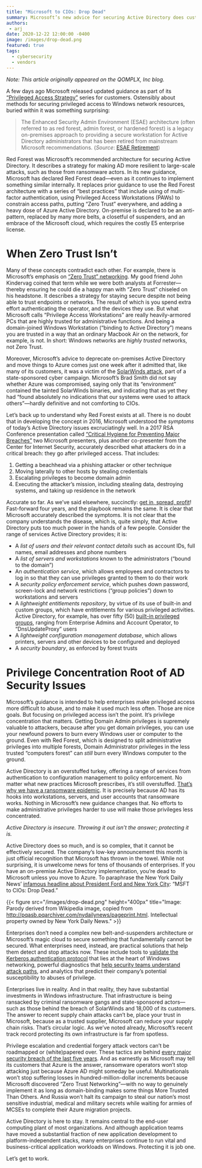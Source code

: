 ```yaml
---
title: "Microsoft to CIOs: Drop Dead"
summary: Microsoft’s new advice for securing Active Directory does customers a disservice by focusing on the wrong things. Tomorrow’s “Zero Trust” and Azure roadmaps won’t stop today’s ransomware epidemic. Enterprises need to protect the Active Directory they’ve already got.
authors:
 - arj
date: 2020-12-22 12:00:00 -0400
image: /images/drop-dead.png
featured: true
tags:
  - cybersecurity
  - vendors
---
```

_Note: This article originally appeared on the QOMPLX, Inc blog._

A few days ago Microsoft released updated guidance as part of its [“Privileged Access Strategy”](https://docs.microsoft.com/en-us/security/compass/overview?ref=qomplx.com) series for customers. Ostensibly about methods for securing privileged access to Windows network resources, buried within it was something surprising:

> The Enhanced Security Admin Environment (ESAE) architecture (often referred to as red forest, admin forest, or hardened forest) is a legacy on-premises approach to providing a secure workstation for Active Directory administrators that has been retired from mainstream Microsoft recommendations. (_Source_: [ESAE Retirement](https://docs.microsoft.com/en-us/security/compass/esae-retirement))

Red Forest was Microsoft’s recommended architecture for securing Active Directory. It describes a strategy for making AD more resilient to large-scale attacks, such as those from ransomware actors. In its new guidance, Microsoft has declared Red Forest dead—even as it continues to implement something similar internally. It replaces prior guidance to use the Red Forest architecture with a series of “best practices” that include using of multi-factor authentication, using Privileged Access Workstations (PAWs) to constrain access paths, putting “Zero Trust” everywhere, and adding a heavy dose of Azure Active Directory. On-premise is declared to be an anti-pattern, replaced by many more belts, a closetful of suspenders, and an embrace of the Microsoft cloud, which requires the costly E5 enterprise license.

# When Zero Trust Isn’t

Many of these concepts contradict each other. For example, there is Microsoft’s emphasis on [“Zero Trust” networking](https://go.forrester.com/blogs/category/zero-trust-security-framework-ztx). My good friend John Kindervag coined that term while we were both analysts at Forrester—thereby ensuring he could die a happy man with “Zero Trust” chiseled on his headstone. It describes a strategy for staying secure despite not being able to trust endpoints or networks. The result of which is you spend extra effort authenticating the operator, and the devices they use. But what Microsoft calls “Privilege Access Workstations” are really heavily-armored  PCs that are highly trusted for administrative functions. And being a domain-joined Windows Workstation (“binding to Active Directory”) means you are trusted in a way that an ordinary Macbook Air on the network, for example, is not. In short: Windows networks are _highly trusted_ networks, not Zero Trust.

Moreover, Microsoft’s advice to deprecate on-premises Active Directory and move things to Azure comes just one week after it admitted that, like many of its customers, it was a victim of the [SolarWinds attack](https://www.theverge.com/2020/12/17/22188060/microsoft-president-solarwinds-orion-hack-breach-brad-smith), part of a state-sponsored cyber campaign. Microsoft’s Brad Smith did not say whether Azure was compromised, saying only that its “environment” contained the tainted SolarWinds binaries, and indicating that as yet they had “found absolutely no indications that our systems were used to attack others”—hardly definitive and not comforting to CIOs.

Let’s back up to understand why Red Forest exists at all. There is no doubt that in developing the concept in 2016, Microsoft understood the _symptoms_ of today’s Active Directory issues excruciatingly well. In a 2017 RSA Conference presentation called [“Critical Hygiene for Preventing Major Breaches”](https://published-prd.lanyonevents.com/published/rsaus17/sessionsFiles/3774/CXO-F02-Critical-Hygiene-for-Preventing-Major-Breaches.pdf) two Microsoft presenters, plus another co-presenter from the Center for Internet Security, accurately described what attackers do in a critical breach: they go after privileged access. That includes:

1. Getting a beachhead via a phishing attacker or other technique
2. Moving laterally to other hosts by stealing credentials
3. Escalating privileges to become domain admin
4. Executing the attacker’s mission, including stealing data, destroying systems, and taking up residence in the network

Accurate so far. As we’ve said elsewhere, succinctly: [get in, spread, profit](https://www.scmagazine.com/news/-/attacks-on-authentication-turn-ransomware-from-disruption-to-disaster)! Fast-forward four years, and the playbook remains the same. It is clear that Microsoft accurately described the symptoms. It is not clear that the company understands the disease, which is, quite simply, that Active Directory puts too much power in the hands of a few people. Consider the range of services Active Directory provides; it is:

- A _list of users and their relevant contact details_ such as account IDs, full names, email addresses and phone numbers
- A _list of servers and workstations_ known to the administrators (“bound to the domain”)
- An _authentication service_, which allows employees and contractors to log in so that they can use privileges granted to them to do their work
- A _security policy enforcement service_, which pushes down password, screen-lock and network restrictions (“group policies”) down to workstations and servers
- A _lightweight entitlements repository_, by virtue of its use of built-in and custom groups, which have entitlements for various privileged activities. Åctive Directory, for example, has over fifty (50) [built-in privileged groups](https://docs.microsoft.com/en-us/windows-server/identity/ad-ds/plan/security-best-practices/appendix-b--privileged-accounts-and-groups-in-active-directory), ranging from Enterprise Admins and Account Operator, to “DnsUpdateProxy” users
- A _lightweight configuration management database_, which allows printers, servers and other devices to be configured and deployed
- A _security boundary_, as enforced by forest trusts

# Privilege Concentration Root of AD Security Issues

Microsoft’s guidance is intended to help enterprises make privileged access more difficult to abuse, and to make it used much less often. Those are nice goals. But focusing on privileged access isn’t the point. It’s privilege concentration that matters. Getting Domain Admin privileges is supremely valuable to attackers, because after you get domain privileges, you can use your newfound powers to burn every Windows user or computer to the ground. Even with Red Forest, which is designed to split administrative privileges into multiple forests, Domain Administrator privileges in the less trusted “computers forest” can _still_ burn every Windows computer to the ground.

Active Directory is an overstuffed turkey, offering a range of services from authentication to configuration management to policy enforcement. No matter what new practices Microsoft prescribes, it’s still overstuffed. [That’s why we have a ransomware epidemic](https://www.qomplx.com/news-analysis-privilege-escalation-features-pop-up-malware-variants/). It is precisely because AD has its hooks into workstations, servers, and user accounts that ransomware works. Nothing in Microsoft’s new guidance changes that. No efforts to make administrative privileges harder to use will make those privileges less concentrated.

_Active Directory is insecure. Throwing it out isn’t the answer; protecting it is._

Active Directory does so much, and is so complex, that it cannot be effectively secured. The company’s low-key announcement this month is just official recognition that Microsoft has thrown in the towel. While not surprising, it is unwelcome news for tens of thousands of enterprises. If you have an on-premise Active Directory implementation, you’re dead to Microsoft unless you move to Azure. To paraphrase the New York Daily News’ [infamous headline about President Ford and New York City](https://www.criterion.com/current/posts/4707-the-daily-ford-to-city-drop-dead-new-york-in-the-70s): “MSFT to CIOs: Drop Dead.”

{{< figure src="/images/drop-dead.png" height="400px" title="Image: Parody derived from Wikipedia image, copied from http://pqasb.pqarchiver.com/nydailynews/pageprint.html. Intellectual property owned by New York Daily News." >}}

Enterprises don’t need a complex new belt-and-suspenders architecture or Microsoft’s magic cloud to secure something that fundamentally cannot be secured. What enterprises need, instead, are practical solutions that help them detect and stop attacks now. These include tools to [validate the Kerberos authentication protocol](https://www.qomplx.com/cyber/identity/) that lies at the heart of Windows networking, powerful diagnostics that [help security teams understand attack paths](https://www.qomplx.com/cyber/privilege/), and analytics that predict their company’s potential susceptibility to abuses of privilege.

Enterprises live in reality. And in that reality, they have substantial investments in Windows infrastructure. That infrastructure is being ransacked by criminal ransomware gangs and state-sponsored actors—such as those behind the breach of SolarWinds and 18,000 of its customers. The answer to recent supply chain attacks can’t be, place your trust in Microsoft, because as a trusted supplier, Microsoft can reduce your supply chain risks. That’s circular logic. As we’ve noted already, Microsoft’s recent track record protecting its own infrastructure is far from spotless.

Privilege escalation and credential forgery attack vectors can’t be roadmapped or (white)papered over. These tactics are behind [every major security breach of the last five years](https://www.qomplx.com/manykatz-how-active-directory-hacks-went-mainstream/). And as earnestly as Microsoft may tell its customers that Azure is the answer, ransomware operators won’t stop attacking just because Azure AD might someday be useful. Multinationals won’t stop suffering losses in hundred-million-dollar increments because Microsoft discovered “Zero Trust Networking”—with no way to genuinely implement it as long as domain-binding makes some things More Trusted Than Others. And Russia won’t halt its campaign to steal our nation’s most sensitive industrial, medical and military secrets while waiting for armies of MCSEs to complete their Azure migration projects.

Active Directory is here to stay. It remains central to the end-user computing plant of most organizations. And although application teams have moved a substantial fraction of new application development to platform-independent stacks, many enterprises continue to run vital and business-critical application workloads on Windows. Protecting it is job one.

Let’s get to work.